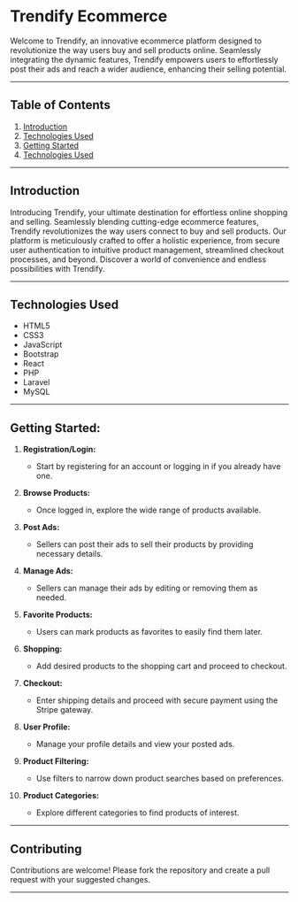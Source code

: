 
# Trendify Ecommerce 

Welcome to Trendify, an innovative ecommerce platform designed to revolutionize the way users buy and sell products online. Seamlessly integrating the dynamic features, Trendify empowers users to effortlessly post their ads and reach a wider audience, enhancing their selling potential.

---

## Table of Contents
1. [Introduction](#introduction)
2. [Technologies Used](#TechnologiesUsed)
3. [Getting Started](#getting-started)
4. [Technologies Used](#technologies-used)


---

## Introduction
Introducing Trendify, your ultimate destination for effortless online shopping and selling. Seamlessly blending cutting-edge ecommerce features, Trendify revolutionizes the way users connect to buy and sell products. Our platform is meticulously crafted to offer a holistic experience, from secure user authentication to intuitive product management, streamlined checkout processes, and beyond. Discover a world of convenience and endless possibilities with Trendify.

---

## Technologies Used
- HTML5
- CSS3
- JavaScript
- Bootstrap
- React
- PHP
- Laravel
- MySQL

---

## Getting Started:

1.  **Registration/Login:**
    
    -   Start by registering for an account or logging in if you already have one.
2.  **Browse Products:**
    
    -   Once logged in, explore the wide range of products available.
3.  **Post Ads:**
    
    -   Sellers can post their ads to sell their products by providing necessary details.
4.  **Manage Ads:**
    
    -   Sellers can manage their ads by editing or removing them as needed.
5.  **Favorite Products:**
    
    -   Users can mark products as favorites to easily find them later.
6.  **Shopping:**
    
    -   Add desired products to the shopping cart and proceed to checkout.
7.  **Checkout:**
    
    -   Enter shipping details and proceed with secure payment using the Stripe gateway.
8.  **User Profile:**
    
    -   Manage your profile details and view your posted ads.
9.  **Product Filtering:**
    
    -   Use filters to narrow down product searches based on preferences.
10.  **Product Categories:**
    
	    -   Explore different categories to find products of interest.

---

## Contributing
Contributions are welcome! Please fork the repository and create a pull request with your suggested changes.

---
